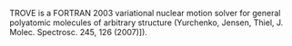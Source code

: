 TROVE is a FORTRAN 2003 variational nuclear motion solver for general polyatomic molecules of arbitrary structure (Yurchenko, Jensen, Thiel, J. Molec. Spectrosc. 245, 126 (2007)]). 